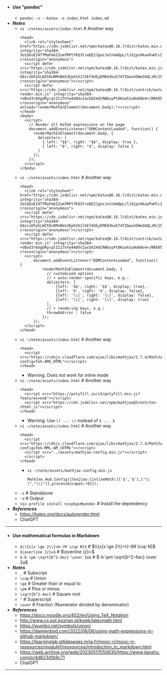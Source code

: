 - #### Use "pandoc"
    - `pandoc -s --katex -o index.html index.md`
- ***Notes***
    - `vi ~/notes/assets/index.html` # Another way
      ```
      <head>
        <link rel="stylesheet" href="https://cdn.jsdelivr.net/npm/katex@0.16.7/dist/katex.min.css" integrity="sha384-3UiQGuEI4TTMaFmGIZumfRPtfKQ3trwQE2JgosJxCnGmQpL/lJdjpcHkaaFwHlcI" crossorigin="anonymous">
        <script defer src="https://cdn.jsdelivr.net/npm/katex@0.16.7/dist/katex.min.js" integrity="sha384-G0zcxDFp5LWZtDuRMnBkk3EphCK1lhEf4UEyEM693ka574TZGwo4IWwS6QLzM/2t" crossorigin="anonymous"></script>
        <script defer src="https://cdn.jsdelivr.net/npm/katex@0.16.7/dist/contrib/auto-render.min.js" integrity="sha384-+VBxd3r6XgURycqtZ117nYw44OOcIax56Z4dCRWbxyPt0Koah1uHoK0o4+/RRE05" crossorigin="anonymous" onload="renderMathInElement(document.body);"></script>
      </head>
      <body>
        <script>
          // Render all KaTeX expressions on the page
          document.addEventListener("DOMContentLoaded", function() {
            renderMathInElement(document.body, {
              delimiters: [
                { left: "$$", right: "$$", display: true },
                { left: "$", right: "$", display: false }
              ]
            });
          });
        </script>
      </body>
      ```
    - `vi ~/note/assets/index.html` # Another way
      ```
      <head>
        <link rel="stylesheet" href="https://cdn.jsdelivr.net/npm/katex@0.16.7/dist/katex.min.css" integrity="sha384-3UiQGuEI4TTMaFmGIZumfRPtfKQ3trwQE2JgosJxCnGmQpL/lJdjpcHkaaFwHlcI" crossorigin="anonymous">
        <script defer src="https://cdn.jsdelivr.net/npm/katex@0.16.7/dist/katex.min.js" integrity="sha384-G0zcxDFp5LWZtDuRMnBkk3EphCK1lhEf4UEyEM693ka574TZGwo4IWwS6QLzM/2t" crossorigin="anonymous"></script>
        <script defer src="https://cdn.jsdelivr.net/npm/katex@0.16.7/dist/contrib/auto-render.min.js" integrity="sha384-+VBxd3r6XgURycqtZ117nYw44OOcIax56Z4dCRWbxyPt0Koah1uHoK0o4+/RRE05" crossorigin="anonymous"></script>
        <script>
            document.addEventListener("DOMContentLoaded", function() {
                renderMathInElement(document.body, {
                  // customised options
                  // • auto-render specific keys, e.g.:
                  delimiters: [
                      {left: '$$', right: '$$', display: true},
                      {left: '$', right: '$', display: false},
                      {left: '\\(', right: '\\)', display: false},
                      {left: '\\[', right: '\\]', display: true}
                  ],
                  // • rendering keys, e.g.:
                  throwOnError : false
                });
            });
        </script>
      </head>
      ```
    - `vi ~/note/assets/index.html` # Another way
      ```
      <head>
        <script src="https://cdnjs.cloudflare.com/ajax/libs/mathjax/2.7.4/MathJax.js?config=TeX-AMS_HTML"></script>
      </head>
      ```
        - Warning: Does not work for inline mode
    - `vi ~/note/assets/index.html` # Another way
      ```
      <head>
        <script src="https://polyfill.io/v3/polyfill.min.js?features=es6"></script>
        <script src="https://cdn.jsdelivr.net/npm/mathjax@3/es5/tex-chtml.js"></script>
      </head>
      ```
        - Warning: Use `\( ... \)` instead of `$ ... $`
    - `vi ~/note/assets/index.html` # Another way
      ```
      <head>
        <script src="https://cdnjs.cloudflare.com/ajax/libs/mathjax/2.7.4/MathJax.js?config=TeX-MML-AM_CHTML"></script>
        <script src="../assets/mathjax-config.min.js"></script>
        </script>
      </head>
      ```
        - `vi ~/note/assets/mathjax-config.min.js`
          ```
          MathJax.Hub.Config({tex2jax:{inlineMath:[['$','$'],["\\(","\\)"]],processEscapes:!0}});
          ```
    - `-s` # Standalone
    - `-o` # Output
    - `nix profile install nixpkgs#pandoc` # Install the dependency
- ***References***
    - https://katex.org/docs/autorender.html
    - ChatGPT
- ---
- #### Use mathematical formulas in Markdown
    - `$\\{x|x \ge 2\\}=U-(M \cup N)$` # $\\{x|x \ge 2\\}=U-(M \cup N)$
    - `$\overline {z}=$` # $\overline {z}=$
    - `$-b \pm \sqrt{b^2-4ac} \over 2a$` # $-b \pm \sqrt{b^2-4ac} \over 2a$
- ***Notes***
    - `_` # Subscript
    - `\cup` # Union
    - `\ge` # Greater than or equal to
    - `\pm` # Plus or minus
    - `\sqrt{b^2-4ac}` # Square root
    - `^` # Superscript
    - `\over` # Fraction (Numerator divided by denominator)
- ***References***
    - https://docs.moodle.org/402/en/Using_TeX_Notation
    - http://www.cs.put.poznan.pl/ksiek/latexmath.html
    - https://wumbo.net/symbols/union/
    - https://damienbod.com/2022/06/06/using-math-expressions-in-github-markdown/
    - https://learninglab.gitlabpages.inria.fr/mooc-rr/mooc-rr-ressources/module1/ressources/introduction_to_markdown.html
    - https://web.archive.org/web/20230517050630/https://www.jianshu.com/p/4d823d1b9c71
    - ChatGPT
- ---
